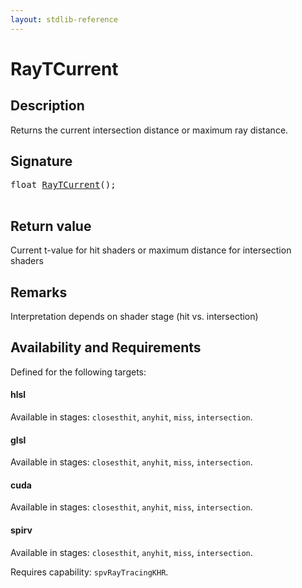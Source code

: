 ```yaml
---
layout: stdlib-reference
---
```


# RayTCurrent

## Description

Returns the current intersection distance or maximum ray distance.



## Signature 

<pre>
<span class="code_keyword">float</span> <a href="/stdlib-reference/global-decls/raytcurrent-034">RayTCurrent</a>();

</pre>

## Return value
Current t-value for hit shaders or maximum distance for intersection shaders

## Remarks
Interpretation depends on shader stage (hit vs. intersection)


## Availability and Requirements

Defined for the following targets:

#### hlsl
Available in stages: `closesthit`, `anyhit`, `miss`, `intersection`.

#### glsl
Available in stages: `closesthit`, `anyhit`, `miss`, `intersection`.

#### cuda
Available in stages: `closesthit`, `anyhit`, `miss`, `intersection`.

#### spirv
Available in stages: `closesthit`, `anyhit`, `miss`, `intersection`.

Requires capability: `spvRayTracingKHR`.


